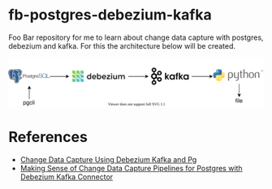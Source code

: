 # fb-postgres-debezium-kafka
Foo Bar repository for me to learn about change data capture with postgres, debezium and kafka. For this the architecture below will be created.

![Change Data Capture Overview](cdc.svg)

# References

* [Change Data Capture Using Debezium Kafka and Pg](https://www.startdataengineering.com/post/change-data-capture-using-debezium-kafka-and-pg/)
* [Making Sense of Change Data Capture Pipelines for Postgres with Debezium Kafka Connector](https://turkogluc.com/postgresql-capture-data-change-with-debezium/)
